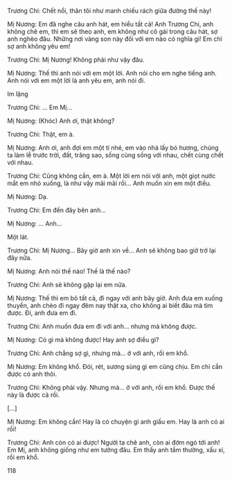 Trương Chi: Chết nổi, thân tôi như manh chiếu rách giữa đường thế này!

Mị Nương: Em đã nghe câu anh hát, em hiểu tất cả! Anh Trương Chi, anh không chê em, thì em sẽ theo anh, em không như cô gái trong câu hát, sợ anh nghèo đâu. Những nơi vàng son này đối với em nào có nghĩa gì! Em chỉ sợ anh không yêu em!

Trương Chi: Mị Nương! Không phải như vậy đâu.

Mị Nương: Thế thì anh nói với em một lời. Anh nói cho em nghe tiếng anh. Anh nói với em một lời là anh yêu em, anh nói đi.

Im lặng

Trương Chi: ... Em Mị...

Mị Nương: (Khóc) Anh ơi, thật không?

Trương Chi: Thật, em à.

Mị Nương: Anh ơi, anh đợi em một tí nhé, em vào nhà lấy bó hương, chúng ta làm lễ trước trời, đất, trăng sao, sống cùng sống với nhau, chết cùng chết với nhau.

Trương Chi: Cũng không cần, em à. Một lời em nói với anh, một giọt nước mắt em nhỏ xuống, là như vậy mãi mãi rồi... Anh muốn xin em một điều.

Mị Nương: Dạ.

Trương Chi: Em đến đây bên anh...

Mị Nương: ... Anh...

Một lát.

Trương Chi: Mị Nương... Bây giờ anh xin về... Anh sẽ không bao giờ trở lại đây nữa.

Mị Nương: Anh nói thế nào! Thế là thế nào?

Trương Chi: Anh sẽ không gặp lại em nữa.

Mị Nương: Thế thì em bỏ tất cả, đi ngay với anh bây giờ. Anh đưa em xuống thuyền, anh chèo đi ngay đêm nay thật xa, cho không ai biết đâu mà tìm được. Đi, anh đưa em đi.

Trương Chi: Anh muốn đưa em đi với anh... nhưng mà không được.

Mị Nương: Có gì mà không được! Hay anh sợ điều gì?

Trương Chi: Anh chẳng sợ gì, nhưng mà... ở với anh, rồi em khổ.

Mị Nương: Em không khổ. Đói, rét, sương sùng gì em cũng chịu. Em chỉ cần được có anh thôi.

Trương Chi: Không phải vậy. Nhưng mà... ở với anh, rồi em khổ. Được thế này là được cả rồi.

[...]

Mị Nương: Em không cần! Hay là có chuyện gì anh giấu em. Hay là anh có ai rồi!

Trương Chi: Anh còn có ai được! Người ta chê anh, còn ai đớm ngó tới anh! Em Mị, anh không giống như em tưởng đâu. Em thấy anh tầm thường, xấu xí, rồi em khổ.

118